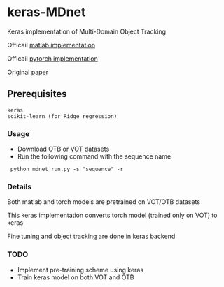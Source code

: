 # keras-MDnet
Keras implementation of Multi-Domain Object Tracking

Officail [matlab implementation](https://github.com/HyeonseobNam/MDNet)

Officail [pytorch implementation](https://github.com/HyeonseobNam/py-MDNet)

Original [paper](https://arxiv.org/abs/1510.07945)

## Prerequisites
```
keras
scikit-learn (for Ridge regression)
```
### Usage
* Download [OTB](http://cvlab.hanyang.ac.kr/tracker_benchmark/datasets.html) or [VOT](http://www.votchallenge.net/) datasets
* Run the following command with the sequence name
```
 python mdnet_run.py -s "sequence" -r
```
### Details
Both matlab and torch models are pretrained on VOT/OTB datasets

This keras implementation converts torch model (trained only on VOT) to keras

Fine tuning and object tracking are done in keras backend

### TODO
* Implement pre-training scheme using keras
* Train keras model on both VOT and OTB
